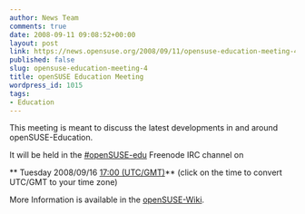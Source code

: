 ```yaml
---
author: News Team
comments: true
date: 2008-09-11 09:08:52+00:00
layout: post
link: https://news.opensuse.org/2008/09/11/opensuse-education-meeting-4/
published: false
slug: opensuse-education-meeting-4
title: openSUSE Education Meeting
wordpress_id: 1015
tags:
- Education
---
```


This meeting is meant to discuss the latest developments in and around openSUSE-Education.

It will be held in the [#openSUSE-edu](irc://irc.freenode.net/opensuse-edu) Freenode IRC channel on



** Tuesday 2008/09/16 [17:00 (UTC/GMT)](//www.worldtimeserver.com/convert_time_in_UTC.aspx?y=2008&mo=09&d=16&h=17&mn=0)**
(click on the time to convert UTC/GMT to your time zone)


More Information is available in the [openSUSE-Wiki](//en.opensuse.org/Education/Meetings/Education_Meeting_2008-09-16).
